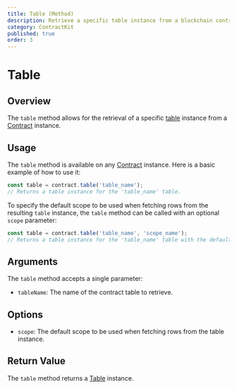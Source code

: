 ```yaml
---
title: Table (Method)
description: Retrieve a specific table instance from a blockchain contract.
category: ContractKit
published: true
order: 3
---
```


# Table

## Overview

The `table` method allows for the retrieval of a specific [table](/docs/contract-kit/table) instance from a [Contract](/docs/contract-kit/contract) instance.

## Usage
The `table` method is available on any [Contract](/docs/contract-kit/contract) instance. Here is a basic example of how to use it:

```typescript
const table = contract.table('table_name');
// Returns a table instance for the 'table_name' table.
```

To specify the default scope to be used when fetching rows from the resulting `table` instance, the `table` method can be called with an optional `scope` parameter:

```typescript
const table = contract.table('table_name', 'scope_name');
// Returns a table instance for the 'table_name' table with the default scope 'scope_name'.
```

## Arguments

The `table` method accepts a single parameter:

- `tableName`: The name of the contract table to retrieve.

## Options

- `scope`: The default scope to be used when fetching rows from the table instance.

## Return Value

The `table` method returns a [Table](/docs/contract-kit/table) instance.